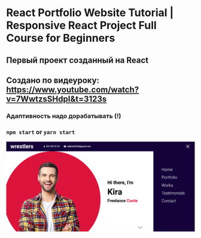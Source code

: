 # React Portfolio Website Tutorial | Responsive React Project Full Course for Beginners

## Первый проект созданный на React

## Создано по видеуроку: https://www.youtube.com/watch?v=7WwtzsSHdpI&t=3123s

### Адаптивность надо дорабатывать (!)


### `npm start` or `yarn start`

![screen](screen.png)​
